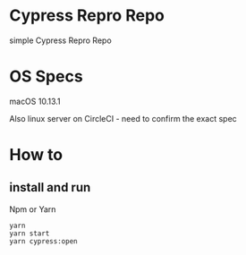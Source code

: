 # Cypress Repro Repo

simple Cypress Repro Repo
# OS Specs

macOS 10.13.1

Also linux server on CircleCI - need to confirm the exact spec

# How to

## install and run

Npm or Yarn

```
yarn
yarn start
yarn cypress:open
```